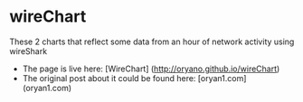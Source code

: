# wireChart
These 2 charts that reflect some data from an hour of network activity using wireShark

* The page is live here: [WireChart] (http://oryano.github.io/wireChart) 
* The original post about it could be found here: [oryan1.com] (oryan1.com)
